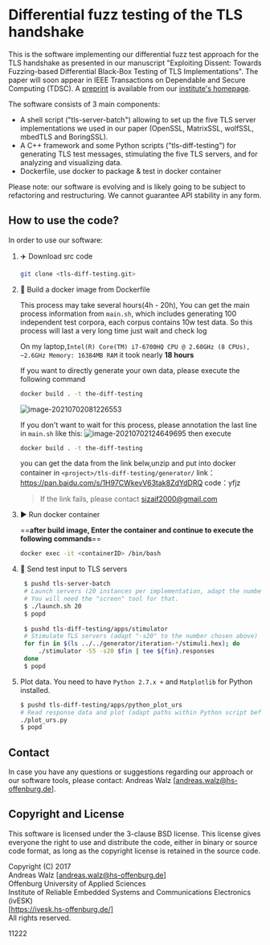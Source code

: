 # Differential fuzz testing of the TLS handshake 

This is the software implementing our differential fuzz test approach for the
TLS handshake as presented in our manuscript "Exploiting Dissent: Towards 
Fuzzing-based Differential Black-Box Testing of TLS Implementations". The paper
will soon appear in IEEE Transactions on Dependable and Secure Computing (TDSC).
A [preprint](https://ivesk.hs-offenburg.de/fileadmin/Einrichtungen/ivesk/files/preprint_TLS-Diff-Fuzzing_IEEE-TDSC.pdf) is available from our [institute's homepage](https://ivesk.hs-offenburg.de).

The software consists of 3 main components:

* A shell script ("tls-server-batch") allowing to set up the five TLS server implementations
  we used in our paper (OpenSSL, MatrixSSL, wolfSSL, mbedTLS and BoringSSL).
* A C++ framework and some Python scripts ("tls-diff-testing") for generating TLS
  test messages, stimulating the five TLS servers, and for analyzing and visualizing 
  data.
* Dockerfile, use docker to package & test in docker container 

Please note: our software is evolving and is likely going to be subject to
refactoring and restructuring. We cannot guarantee API stability in any form.


## How to use the code?

In order to use our software:

  1. :airplane: Download src code 

     ```bash
     git clone <tls-diff-testing.git>
     ```

2. :hammer: Build a docker image from Dockerfile

   This process may take several hours(4h - 20h), 
   You can get the main process information from `main.sh`, 
   which includes generating 100 independent test corpora, 
   each corpus contains 10w test data. So this process will last a very long time
   just wait and check log 
   
   On my laptop,`Intel(R) Core(TM) i7-6700HQ CPU @ 2.60GHz (8 CPUs), ~2.6GHz
   Memory: 16384MB RAM` it took nearly **18 hours**
   
   If you want to directly generate your own data, please execute the following command 
   ```bash
   docker build . -t the-diff-testing
   ```
    ![image-20210702081226553](https://gitee.com/sizaif/images/raw/master/img/20210702081229.png)
    
    If you don't want to wait for this process, please annotation the last line in `main.sh`
    like this:
    ![image-20210702124649695](https://gitee.com/sizaif/images/raw/master/img/20210702124652.png)
    then execute
    ```bash
    docker build . -t the-diff-testing
    ```
    you can get the data from the link belw,unzip and put into docker container in `<project>/tls-diff-testing/generator/`
    link：https://pan.baidu.com/s/1H97CWkevV63tak8ZdYdDRQ 
    code：yfjz 
    >If the link fails, please contact sizaif2000@gmail.com
3. :arrow_forward: Run docker container

   ==**after build image, Enter the container and continue to execute the following commands**==

   ```bash
   docker exec -it <containerID> /bin/bash
   ```


4. :dart: ​Send test input to TLS servers

   ```bash
    $ pushd tls-server-batch
    # Launch servers (20 instances per implementation, adapt the number "20" to the performance of your machine)
    # You will need the "screen" tool for that.
    $ ./launch.sh 20
    $ popd
    
    $ pushd tls-diff-testing/apps/stimulator
    # Stimulate TLS servers (adapt "-s20" to the number chosen above)
    for fin in $(ls ../../generator/iteration-*/stimuli.hex); do
        ./stimulator -S5 -s20 $fin | tee ${fin}.responses
    done
    $ popd
   ```

5. Plot data. You need to have `Python 2.7.x +` and `Matplotlib` for Python installed.

   ```bash
   $ pushd tls-diff-testing/apps/python_plot_urs
   # Read response data and plot (adapt paths within Python script before)
   ./plot_urs.py
   $ popd
   ```


## Contact

In case you have any questions or suggestions regarding our approach or our software tools, please contact: Andreas Walz [andreas.walz@hs-offenburg.de].


## Copyright and License

This software is licensed under the 3-clause BSD license. This license gives
everyone the right to use and distribute the code, either in binary or source
code format, as long as the copyright license is retained in the source code.

Copyright (C) 2017  
Andreas Walz [andreas.walz@hs-offenburg.de]  
Offenburg University of Applied Sciences  
Institute of Reliable Embedded Systems and Communications Electronics (ivESK)  
[https://ivesk.hs-offenburg.de/]  
All rights reserved.  

11222
